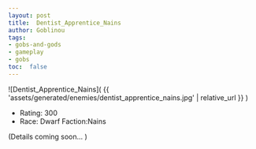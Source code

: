 ```yaml
---
layout: post
title:  Dentist_Apprentice_Nains
author: Goblinou
tags:
- gobs-and-gods
- gameplay
- gobs
toc:  false
---
```


![Dentist_Apprentice_Nains]( {{ 'assets/generated/enemies/dentist_apprentice_nains.jpg' | relative_url }} )
- Rating: 300
- Race: Dwarf  Faction:Nains

(Details coming soon... )
